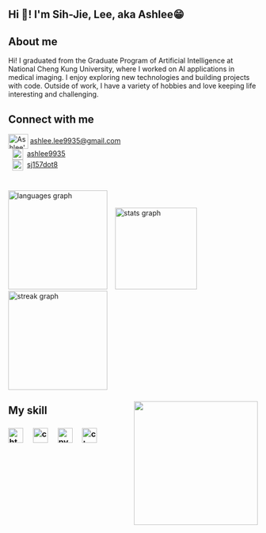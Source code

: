 <h2 align="left">Hi 👋! I'm Sih-Jie, Lee, aka Ashlee😁</h2>

###  
<!-- About me -->
<h2>About me</h2>
<p align="left">Hi! I graduated from the Graduate Program of Artificial Intelligence at National Cheng Kung University, where I worked on AI applications in medical imaging. I enjoy exploring new technologies and building projects with code. Outside of work, I have a variety of hobbies and love keeping life interesting and challenging.</p>

### 
<!-- Connect with me -->
<h2>Connect with me</h2>

<div align="left">  <!-- mail -->
  <img align="center" src="https://www.svgrepo.com/show/502648/email.svg" alt="Ashlee's mail" height="30" width="40" />
  <a href="mailto:ashlee.lee9935@gmail.com" target="_blank">
    ashlee.lee9935@gmail.com
  </a>
</div>

<div align="left">  <!-- LinkedIn -->
  &nbsp;
  <img align="center" src="https://cdn-icons-png.flaticon.com/128/3536/3536505.png" alt="Ashlee's LinkedIn" height="22" />&nbsp; 
  <a href="https://www.linkedin.com/in/ashlee9935/" target="_blank">
    ashlee9935
  </a>
</div>

<div align="left">  <!-- Instagram -->
  &nbsp;
    <img align="center" src="https://raw.githubusercontent.com/rahuldkjain/github-profile-readme-generator/master/src/images/icons/Social/instagram.svg" alt="sj157dot8" height="22" />&nbsp;
  <a href="https://www.instagram.com/sj157dot8?igsh=MTk1eXkzbjF4OGx2cQ%3D%3D&utm_source=qr" target="_blank">
    sj157dot8
  </a>
</div>

###
<br clear="both">

<div align="left">
  <img src="https://github-readme-stats.vercel.app/api/top-langs?username=sihjie&locale=en&hide_title=false&layout=compact&card_width=320&langs_count=6&theme=ayu-mirage&hide_border=false" height="200" alt="languages graph" /> &nbsp;&nbsp;
  <img src="https://github-readme-stats.vercel.app/api?username=sihjie&hide_title=false&hide_rank=false&show_icons=true&include_all_commits=true&count_private=true&disable_animations=false&theme=ayu-mirage&locale=en&hide_border=false" height="165" alt="stats graph" />
</div>

<div align="left">
  <img src="https://streak-stats.demolab.com?user=sihjie&locale=en&mode=daily&theme=ayu-mirage&hide_border=false&border_radius=5" height="200" alt="streak graph"  />
</div>

###
<!-- Maltese typing -->
<img align="right" height="250" src="https://media3.giphy.com/media/v1.Y2lkPTc5MGI3NjExMXQzOTl3dzdodjh0aHkwajdhMjllb2Vjbm55ZndkOGY0cWhjenBtcSZlcD12MV9pbnRlcm5hbF9naWZfYnlfaWQmY3Q9cw/yVih5iDoA8XTaJLl54/giphy.gif"  />

###
<!-- My skill -->
<h2>My skill</h2>
<h3>
<div align="left">
  <img src="https://cdn.jsdelivr.net/gh/devicons/devicon/icons/html5/html5-original.svg" height="30" alt="html5 logo"  />
  <img width="12" />
  <img src="https://cdn.jsdelivr.net/gh/devicons/devicon/icons/css3/css3-original.svg" height="30" alt="css3 logo"  />
  <img width="12" />
  <img src="https://cdn.jsdelivr.net/gh/devicons/devicon/icons/python/python-original.svg" height="30" alt="python logo"  />
  <img width="12" />
  <img src="https://cdn.jsdelivr.net/gh/devicons/devicon/icons/c/c-original.svg" height="30" alt="c logo"  />
</div>

###
